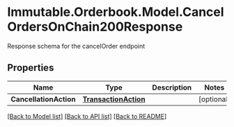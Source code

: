 # Immutable.Orderbook.Model.CancelOrdersOnChain200Response

Response schema for the cancelOrder endpoint

## Properties

 Name                   | Type                                          | Description | Notes      
------------------------|-----------------------------------------------|-------------|------------
 **CancellationAction** | [**TransactionAction**](TransactionAction.md) |             | [optional] 

[[Back to Model list]](../README.md#documentation-for-models) [[Back to API list]](../README.md#documentation-for-api-endpoints) [[Back to README]](../README.md)

